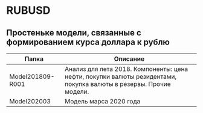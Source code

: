 # RUBUSD
## Простеньке модели, связанные с формированием курса доллара к рублю

Папка | Описание
----|----
Model201809-R001 | Анализ для лета 2018. Компоненты: цена нефти, покупки валюты резидентами, покупка валюты в резервы. Прочие модели. 
Model202003 | Модель марса 2020 года

